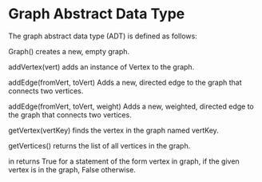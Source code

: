 # Graph Abstract Data Type
The graph abstract data type (ADT) is defined as follows:

Graph() creates a new, empty graph.

addVertex(vert) adds an instance of Vertex to the graph.

addEdge(fromVert, toVert) Adds a new, directed edge to the graph that connects two vertices.

addEdge(fromVert, toVert, weight) Adds a new, weighted, directed edge to the graph that connects two vertices.

getVertex(vertKey) finds the vertex in the graph named vertKey.

getVertices() returns the list of all vertices in the graph.

in returns True for a statement of the form vertex in graph, if the given vertex is in the graph, False otherwise.
